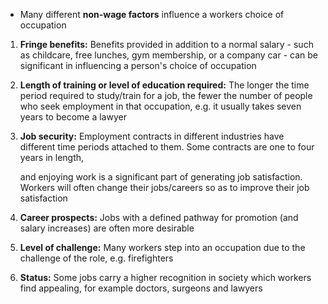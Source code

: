 - Many different **non-wage factors** influence a workers choice of occupation 

1. **Fringe benefits:** Benefits provided in addition to a normal salary - such as childcare, free lunches, gym membership, or a company car - can be significant in influencing a person's choice of occupation
    
2. **Length of training or level of education required:** The longer the time period required to study/train for a job, the fewer the number of people who seek employment in that occupation, e.g. it usually takes seven years to become a lawyer 
    
3. **Job security:** Employment contracts in different industries have different time periods attached to them. Some contracts are one to four years in length,
    
    and enjoying work is a significant part of generating job satisfaction. Workers will often change their jobs/careers so as to improve their job satisfaction 
    
4. **Career prospects:** Jobs with a defined pathway for promotion (and salary increases) are often more desirable
    
5. **Level of challenge:** Many workers step into an occupation due to the challenge of the role, e.g. firefighters
    
6. **Status:** Some jobs carry a higher recognition in society which workers find appealing, for example doctors, surgeons and lawyers